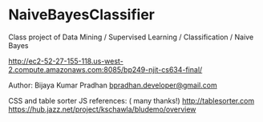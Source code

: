 # NaiveBayesClassifier
 Class project of Data Mining / Supervised Learning / Classification / Naive Bayes
 
 http://ec2-52-27-155-118.us-west-2.compute.amazonaws.com:8085/bp249-njit-cs634-final/
 
 Author: Bijaya Kumar Pradhan <bpradhan.developer@gmail.com>
 
 CSS and table sorter JS references: ( many thanks!)
 http://tablesorter.com
 https://hub.jazz.net/project/kschawla/bludemo/overview
 
